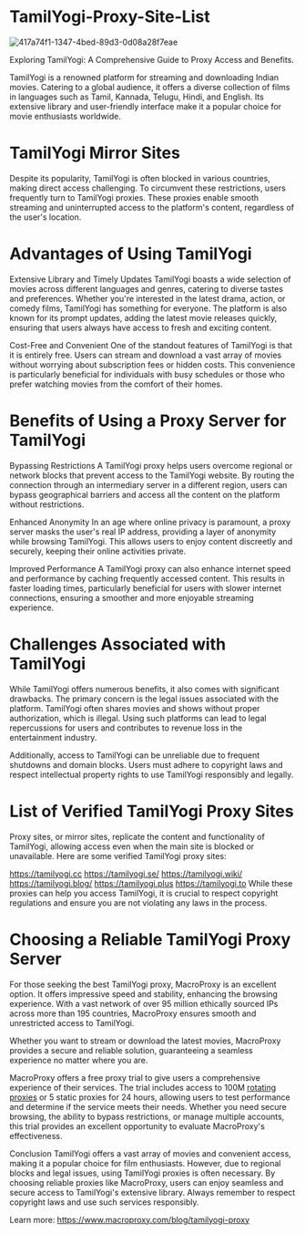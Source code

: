# TamilYogi-Proxy-Site-List
![417a74f1-1347-4bed-89d3-0d08a28f7eae](https://github.com/user-attachments/assets/b0b7b48b-74b8-4347-b7fa-d6d73661b39e)

Exploring TamilYogi: A Comprehensive Guide to Proxy Access and Benefits.

TamilYogi is a renowned platform for streaming and downloading Indian movies. Catering to a global audience, it offers a diverse collection of films in languages such as Tamil, Kannada, Telugu, Hindi, and English. Its extensive library and user-friendly interface make it a popular choice for movie enthusiasts worldwide.

# TamilYogi Mirror Sites
Despite its popularity, TamilYogi is often blocked in various countries, making direct access challenging. To circumvent these restrictions, users frequently turn to TamilYogi proxies. These proxies enable smooth streaming and uninterrupted access to the platform's content, regardless of the user's location.

# Advantages of Using TamilYogi
Extensive Library and Timely Updates
TamilYogi boasts a wide selection of movies across different languages and genres, catering to diverse tastes and preferences. Whether you're interested in the latest drama, action, or comedy films, TamilYogi has something for everyone. The platform is also known for its prompt updates, adding the latest movie releases quickly, ensuring that users always have access to fresh and exciting content.

Cost-Free and Convenient
One of the standout features of TamilYogi is that it is entirely free. Users can stream and download a vast array of movies without worrying about subscription fees or hidden costs. This convenience is particularly beneficial for individuals with busy schedules or those who prefer watching movies from the comfort of their homes.

# Benefits of Using a Proxy Server for TamilYogi
Bypassing Restrictions
A TamilYogi proxy helps users overcome regional or network blocks that prevent access to the TamilYogi website. By routing the connection through an intermediary server in a different region, users can bypass geographical barriers and access all the content on the platform without restrictions.

Enhanced Anonymity
In an age where online privacy is paramount, a proxy server masks the user's real IP address, providing a layer of anonymity while browsing TamilYogi. This allows users to enjoy content discreetly and securely, keeping their online activities private.

Improved Performance
A TamilYogi proxy can also enhance internet speed and performance by caching frequently accessed content. This results in faster loading times, particularly beneficial for users with slower internet connections, ensuring a smoother and more enjoyable streaming experience.

# Challenges Associated with TamilYogi
While TamilYogi offers numerous benefits, it also comes with significant drawbacks. The primary concern is the legal issues associated with the platform. TamilYogi often shares movies and shows without proper authorization, which is illegal. Using such platforms can lead to legal repercussions for users and contributes to revenue loss in the entertainment industry.

Additionally, access to TamilYogi can be unreliable due to frequent shutdowns and domain blocks. Users must adhere to copyright laws and respect intellectual property rights to use TamilYogi responsibly and legally.

# List of Verified TamilYogi Proxy Sites
Proxy sites, or mirror sites, replicate the content and functionality of TamilYogi, allowing access even when the main site is blocked or unavailable. Here are some verified TamilYogi proxy sites:

https://tamilyogi.cc
https://tamilyogi.se/
https://tamilyogi.wiki/
https://tamilyogi.blog/
https://tamilyogi.plus
https://tamilyogi.to
While these proxies can help you access TamilYogi, it is crucial to respect copyright regulations and ensure you are not violating any laws in the process.

# Choosing a Reliable TamilYogi Proxy Server
For those seeking the best TamilYogi proxy, MacroProxy is an excellent option. It offers impressive speed and stability, enhancing the browsing experience. With a vast network of over 95 million ethically sourced IPs across more than 195 countries, MacroProxy ensures smooth and unrestricted access to TamilYogi.

Whether you want to stream or download the latest movies, MacroProxy provides a secure and reliable solution, guaranteeing a seamless experience no matter where you are.

MacroProxy offers a free proxy trial to give users a comprehensive experience of their services. The trial includes access to 100M [rotating proxies](https://www.macroproxy.com/) or 5 static proxies for 24 hours, allowing users to test performance and determine if the service meets their needs. Whether you need secure browsing, the ability to bypass restrictions, or manage multiple accounts, this trial provides an excellent opportunity to evaluate MacroProxy's effectiveness.

Conclusion
TamilYogi offers a vast array of movies and convenient access, making it a popular choice for film enthusiasts. However, due to regional blocks and legal issues, using TamilYogi proxies is often necessary. By choosing reliable proxies like MacroProxy, users can enjoy seamless and secure access to TamilYogi's extensive library. Always remember to respect copyright laws and use such services responsibly.

Learn more: https://www.macroproxy.com/blog/tamilyogi-proxy
